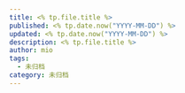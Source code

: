 ```yaml
---
title: <% tp.file.title %>
published: <% tp.date.now("YYYY-MM-DD") %>
updated: <% tp.date.now("YYYY-MM-DD") %>
description: <% tp.file.title %>
author: mio
tags:
  - 未归档
category: 未归档
---
```


